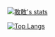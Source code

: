 [![敢敢's stats](https://github-readme-stats.vercel.app/api?username=thebe4st&count_private=true&show_icons=true)](https://github.com/thebe4st)

[![Top Langs](https://github-readme-stats.vercel.app/api/top-langs/?username=thebe4st)](https://github.com/thebe4st)

<!---
thebe4st/thebe4st is a ✨ special ✨ repository because its `README.md` (this file) appears on your GitHub profile.
You can click the Preview link to take a look at your changes.
--->
